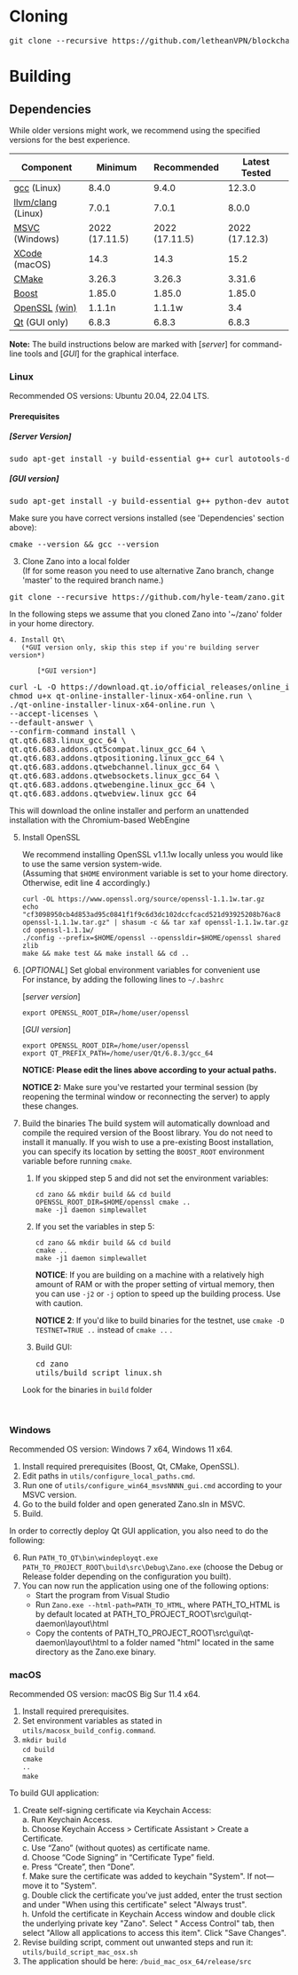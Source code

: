
# Cloning

<pre>git clone --recursive https://github.com/letheanVPN/blockchain.git</pre>

# Building

## Dependencies

While older versions might work, we recommend using the specified versions for the best experience.

| Component                                                                                           | Minimum        | Recommended    | Latest Tested  |
|-----------------------------------------------------------------------------------------------------|----------------|----------------|----------------|
| [gcc](https://gcc.gnu.org/) (Linux)                                                                 | 8.4.0          | 9.4.0          | 12.3.0         |
| [llvm/clang](https://clang.llvm.org/) (Linux)                                                       | 7.0.1          | 7.0.1          | 8.0.0          |
| [MSVC](https://visualstudio.microsoft.com/downloads/) (Windows)                                     | 2022 (17.11.5) | 2022 (17.11.5) | 2022 (17.12.3) |
| [XCode](https://developer.apple.com/downloads/) (macOS)                                             | 14.3           | 14.3           | 15.2           |
| [CMake](https://cmake.org/download/)                                                                | 3.26.3         | 3.26.3         | 3.31.6         |
| [Boost](https://www.boost.org/users/download/)                                                      | 1.85.0         | 1.85.0         | 1.85.0         |
| [OpenSSL](https://www.openssl.org/source/) [(win)](https://slproweb.com/products/Win32OpenSSL.html) | 1.1.1n         | 1.1.1w         | 3.4            |
| [Qt](https://download.qt.io/archive/qt/) (GUI only)                                                 | 6.8.3          | 6.8.3          | 6.8.3          |

**Note:** The build instructions below are marked with [*server*] for command-line tools and [*GUI*] for the graphical
interface.

### Linux

Recommended OS versions: Ubuntu 20.04, 22.04 LTS.

#### Prerequisites

##### [*Server Version*]
<pre>sudo apt-get install -y build-essential g++ curl autotools-dev libicu-dev libbz2-dev cmake git screen checkinstall zlib1g-dev libssl-dev bzip2</pre>
##### [*GUI version*]
<pre>sudo apt-get install -y build-essential g++ python-dev autotools-dev libicu-dev libbz2-dev cmake git screen checkinstall zlib1g-dev libssl-dev bzip2 mesa-common-dev libglu1-mesa-dev</pre>
   Make sure you have correct versions installed (see 'Dependencies' section above):
<pre>cmake --version && gcc --version</pre>


3. Clone Zano into a local folder\
   (If for some reason you need to use alternative Zano branch, change 'master' to the required branch name.)

<pre>git clone --recursive https://github.com/hyle-team/zano.git -b master</pre>

   In the following steps we assume that you cloned Zano into '~/zano' folder in your home directory.

    4. Install Qt\
       (*GUI version only, skip this step if you're building server version*)

           [*GUI version*]

<pre>
curl -L -O https://download.qt.io/official_releases/online_installers/qt-online-installer-linux-x64-online.run && 
chmod u+x qt-online-installer-linux-x64-online.run \
./qt-online-installer-linux-x64-online.run \
--accept-licenses \
--default-answer \
--confirm-command install \
qt.qt6.683.linux_gcc_64 \
qt.qt6.683.addons.qt5compat.linux_gcc_64 \
qt.qt6.683.addons.qtpositioning.linux_gcc_64 \
qt.qt6.683.addons.qtwebchannel.linux_gcc_64 \
qt.qt6.683.addons.qtwebsockets.linux_gcc_64 \
qt.qt6.683.addons.qtwebengine.linux_gcc_64 \
qt.qt6.683.addons.qtwebview.linux_gcc_64
</pre>
           
This will download the online installer and perform an unattended installation with the Chromium-based WebEngine


5. Install OpenSSL

   We recommend installing OpenSSL v1.1.1w locally unless you would like to use the same version system-wide.\
   (Assuming that <code>$HOME</code> environment variable is set to your home directory. Otherwise, edit line 4
   accordingly.)

       curl -OL https://www.openssl.org/source/openssl-1.1.1w.tar.gz
       echo "cf3098950cb4d853ad95c0841f1f9c6d3dc102dccfcacd521d93925208b76ac8  openssl-1.1.1w.tar.gz" | shasum -c && tar xaf openssl-1.1.1w.tar.gz 
       cd openssl-1.1.1w/
       ./config --prefix=$HOME/openssl --openssldir=$HOME/openssl shared zlib
       make && make test && make install && cd ..


6. [*OPTIONAL*] Set global environment variables for convenient use\
   For instance, by adding the following lines to <code>~/.bashrc</code>

   [*server version*]

       export OPENSSL_ROOT_DIR=/home/user/openssl

    [*GUI version*]

       export OPENSSL_ROOT_DIR=/home/user/openssl  
       export QT_PREFIX_PATH=/home/user/Qt/6.8.3/gcc_64

      **NOTICE: Please edit the lines above according to your actual paths.**
   
      **NOTICE 2:** Make sure you've restarted your terminal session (by reopening the terminal window or reconnecting the server) to apply these changes.

7. Build the binaries
   The build system will automatically download and compile the required version of the Boost library. You do not need
   to install it manually. If you wish to use a pre-existing Boost installation, you can specify its location by setting
   the <code>BOOST_ROOT</code> environment variable before running <code>cmake</code>.

    1. If you skipped step 5 and did not set the environment variables:

           cd zano && mkdir build && cd build
           OPENSSL_ROOT_DIR=$HOME/openssl cmake ..
           make -j1 daemon simplewallet

    2. If you set the variables in step 5:

           cd zano && mkdir build && cd build
           cmake ..
           make -j1 daemon simplewallet

       **NOTICE**: If you are building on a machine with a relatively high amount of RAM or with the proper setting of
       virtual memory, then you can use <code>-j2</code> or <code>-j</code> option to speed up the building process. Use
       with caution.

       **NOTICE 2**: If you'd like to build binaries for the testnet, use <code>cmake -D TESTNET=TRUE ..</code> instead
       of <code>cmake ..</code> .

    1. Build GUI:

       <pre>
       cd zano
       utils/build_script_linux.sh
       </pre>
   Look for the binaries in <code>build</code> folder

<br />

### Windows

Recommended OS version: Windows 7 x64, Windows 11 x64.

1. Install required prerequisites (Boost, Qt, CMake, OpenSSL).
2. Edit paths in <code>utils/configure_local_paths.cmd</code>.
3. Run one of <code>utils/configure_win64_msvsNNNN_gui.cmd</code> according to your MSVC version.
4. Go to the build folder and open generated Zano.sln in MSVC.
5. Build.

In order to correctly deploy Qt GUI application, you also need to do the following:

6. Run <code>PATH_TO_QT\bin\windeployqt.exe PATH_TO_PROJECT_ROOT\build\src\Debug\Zano.exe</code> (choose the Debug or
   Release folder depending on the configuration you built).
7. You can now run the application using one of the following options:
    * Start the program from Visual Studio
    * Run <code>Zano.exe --html-path=PATH_TO_HTML</code>, where PATH_TO_HTML is by default located at
      PATH_TO_PROJECT_ROOT\src\gui\qt-daemon\layout\html
    * Copy the contents of PATH_TO_PROJECT_ROOT\src\gui\qt-daemon\layout\html to a folder named "html" located in the
      same directory as the Zano.exe binary.
      <br />

### macOS

Recommended OS version: macOS Big Sur 11.4 x64.

1. Install required prerequisites.
2. Set environment variables as stated in <code>utils/macosx_build_config.command</code>.
3. <code>mkdir build</code> <br> <code>cd build</code> <br> <code>cmake ..</code> <br> <code>make</code>

To build GUI application:

1. Create self-signing certificate via Keychain Access:\
   a. Run Keychain Access.\
   b. Choose Keychain Access > Certificate Assistant > Create a Certificate.\
   c. Use “Zano” (without quotes) as certificate name.\
   d. Choose “Code Signing” in “Certificate Type” field.\
   e. Press “Create”, then “Done”.\
   f. Make sure the certificate was added to keychain "System". If not—move it to "System".\
   g. Double click the certificate you've just added, enter the trust section and under "When using this certificate"
   select "Always trust".\
   h. Unfold the certificate in Keychain Access window and double click the underlying private key "Zano". Select "
   Access Control" tab, then select "Allow all applications to access this item". Click "Save Changes".
2. Revise building script, comment out unwanted steps and run it:  <code>utils/build_script_mac_osx.sh</code>
3. The application should be here: <code>/buid_mac_osx_64/release/src</code>

